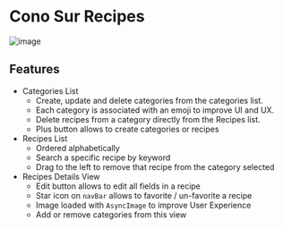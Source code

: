 # Cono Sur Recipes
![image](https://github.com/user-attachments/assets/d4650b4f-83bb-4fcf-965d-2e2e49076ea4)

## Features
- Categories List
  - Create, update and delete categories from the categories list.
  - Each category is associated with an emoji to improve UI and UX.
  - Delete recipes from a category directly from the Recipes list.
  - Plus button allows to create categories or recipes
- Recipes List
  - Ordered alphabetically
  - Search a specific recipe by keyword
  - Drag to the left to remove that recipe from the category selected
- Recipes Details View
  - Edit button allows to edit all fields in a recipe
  - Star icon on `navBar` allows to favorite / un-favorite a recipe
  - Image loaded with `AsyncImage` to improve User Experience
  - Add or remove categories from this view
